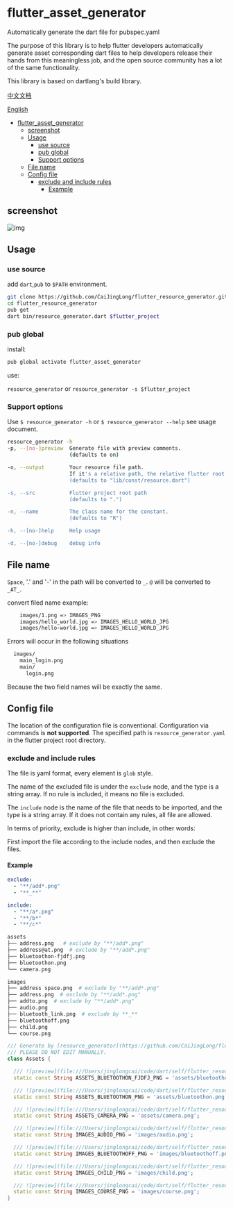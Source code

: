 # flutter_asset_generator

Automatically generate the dart file for pubspec.yaml

The purpose of this library is to help flutter developers automatically generate asset corresponding dart files to help developers release their hands from this meaningless job, and the open source community has a lot of the same functionality.

This library is based on dartlang's build library.

[中文文档](https://github.com/CaiJingLong/flutter_resource_generator/blob/master/README_CHN.md)

[English](https://github.com/CaiJingLong/flutter_resource_generator)

- [flutter_asset_generator](#flutter_asset_generator)
  - [screenshot](#screenshot)
  - [Usage](#usage)
    - [use source](#use-source)
    - [pub global](#pub-global)
    - [Support options](#support-options)
  - [File name](#file-name)
  - [Config file](#config-file)
    - [exclude and include rules](#exclude-and-include-rules)
      - [Example](#example)

## screenshot

![img](https://raw.githubusercontent.com/CaiJingLong/some_asset/master/asset_gen_3.0.gif)

## Usage

### use source

add `dart`,`pub` to `$PATH` environment.

```bash
git clone https://github.com/CaiJingLong/flutter_resource_generator.git
cd flutter_resource_generator
pub get
dart bin/resource_generator.dart $flutter_project
```

### pub global

install:

```bash
pub global activate flutter_asset_generator
```

use:

`resource_generator`
or
`resource_generator -s $flutter_project`

### Support options

Use `$ resource_generator -h` or `$ resource_generator --help` see usage document.

```bash
resource_generator -h
-p, --[no-]preview  Generate file with preview comments.
                    (defaults to on)

-o, --output        Your resource file path.
                    If it's a relative path, the relative flutter root directory
                    (defaults to "lib/const/resource.dart")

-s, --src           Flutter project root path
                    (defaults to ".")

-n, --name          The class name for the constant.
                    (defaults to "R")

-h, --[no-]help     Help usage

-d, --[no-]debug    debug info
```

## File name

`Space`, '.' and '-' in the path will be converted to `_`. `@` will be converted to `_AT_`.

convert filed name example:

```bash
    images/1.png => IMAGES_PNG
    images/hello_world.jpg => IMAGES_HELLO_WORLD_JPG
    images/hello-world.jpg => IMAGES_HELLO_WORLD_JPG
```

Errors will occur in the following situations

```bash
  images/
    main_login.png
    main/
      login.png
```

Because the two field names will be exactly the same.

## Config file

The location of the configuration file is conventional.
Configuration via commands is **not supported**.
The specified path is `resource_generator.yaml` in the flutter project root directory.

### exclude and include rules

The file is yaml format, every element is `glob` style.

The name of the excluded file is under the `exclude` node, and the type is a string array. If no rule is included, it means no file is excluded.

The `include` node is the name of the file that needs to be imported, and the type is a string array. If it does not contain any rules, all file are allowed.

In terms of priority, exclude is higher than include, in other words:

First import the file according to the include nodes, and then exclude the files.

#### Example

```yaml
exclude:
  - "**/add*.png"
  - "**_**"

include:
  - "**/a*.png"
  - "**/b*"
  - "**/c*"
```

```sh
assets
├── address.png   # exclude by "**/add*.png"
├── address@at.png  # exclude by "**/add*.png"
├── bluetoothon-fjdfj.png
├── bluetoothon.png
└── camera.png

images
├── address space.png  # exclude by "**/add*.png"
├── address.png  # exclude by "**/add*.png"
├── addto.png  # exclude by "**/add*.png"
├── audio.png
├── bluetooth_link.png  # exclude by **_**
├── bluetoothoff.png
├── child.png
└── course.png
```

```dart
/// Generate by [resource_generator](https://github.com/CaiJingLong/flutter_resource_generator) library.
/// PLEASE DO NOT EDIT MANUALLY.
class Assets {

  /// ![preview](file:///Users/jinglongcai/code/dart/self/flutter_resource_generator/example/assets/bluetoothon-fjdfj.png)
  static const String ASSETS_BLUETOOTHON_FJDFJ_PNG = 'assets/bluetoothon-fjdfj.png';

  /// ![preview](file:///Users/jinglongcai/code/dart/self/flutter_resource_generator/example/assets/bluetoothon.png)
  static const String ASSETS_BLUETOOTHON_PNG = 'assets/bluetoothon.png';

  /// ![preview](file:///Users/jinglongcai/code/dart/self/flutter_resource_generator/example/assets/camera.png)
  static const String ASSETS_CAMERA_PNG = 'assets/camera.png';

  /// ![preview](file:///Users/jinglongcai/code/dart/self/flutter_resource_generator/example/images/audio.png)
  static const String IMAGES_AUDIO_PNG = 'images/audio.png';

  /// ![preview](file:///Users/jinglongcai/code/dart/self/flutter_resource_generator/example/images/bluetoothoff.png)
  static const String IMAGES_BLUETOOTHOFF_PNG = 'images/bluetoothoff.png';

  /// ![preview](file:///Users/jinglongcai/code/dart/self/flutter_resource_generator/example/images/child.png)
  static const String IMAGES_CHILD_PNG = 'images/child.png';

  /// ![preview](file:///Users/jinglongcai/code/dart/self/flutter_resource_generator/example/images/course.png)
  static const String IMAGES_COURSE_PNG = 'images/course.png';
}
```

[pub global]: https://dart.dev/tools/pub/cmd/pub-global#running-a-script-from-your-path
